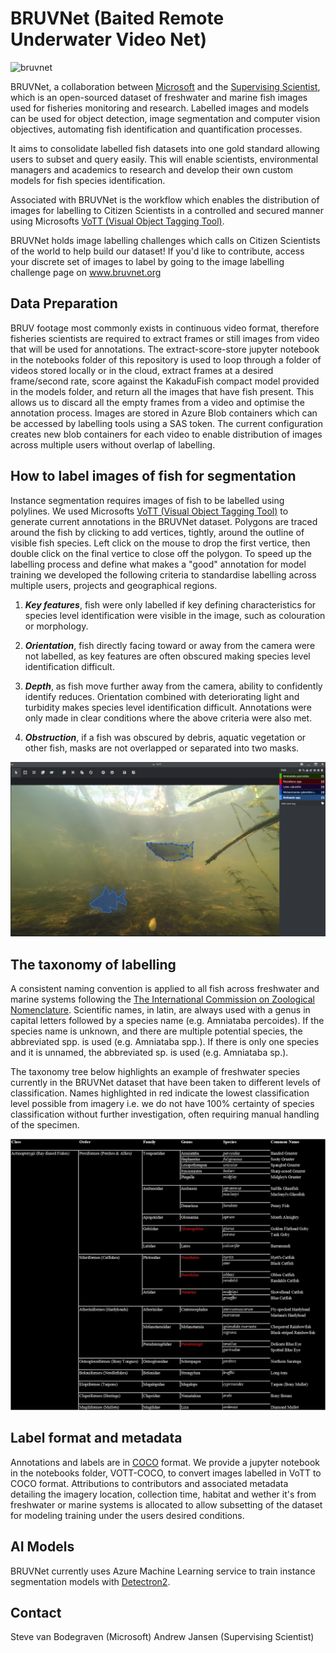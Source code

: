 # BRUVNet (Baited Remote Underwater Video Net)

![bruvnet](https://github.com/ajansenn/BRUVNet/blob/master/BRUVNet%20Image.png)

BRUVNet, a collaboration between [Microsoft](https://www.microsoft.com/en-us/ai/ai-for-earth) and the [Supervising Scientist](http://environment.gov.au/science/supervising-scientist), which is an open-sourced dataset of freshwater and marine fish images used for fisheries monitoring and research. Labelled images and models can be used for object detection, image segmentation and computer vision objectives, automating fish identification and quantification processes.

It aims to consolidate labelled fish datasets into one gold standard allowing users to subset and query easily. This will enable scientists, environmental managers and academics to research and develop their own custom models for fish species identification.

Associated with BRUVNet is the workflow which enables the distribution of images for labelling to Citizen Scientists in a controlled and secured manner using Microsofts [VoTT (Visual Object Tagging Tool)](https://github.com/Microsoft/VoTT). 

BRUVNet holds image labelling challenges which calls on Citizen Scientists of the world to help build our dataset! If you'd like to contribute, access your discrete set of images to label by going to the image labelling challenge page on www.bruvnet.org


## Data Preparation

BRUV footage most commonly exists in continuous video format, therefore fisheries scientists are required to extract frames or still images from video that will be used for annotations. The extract-score-store jupyter notebook in the notebooks folder of this repository is used to loop through a folder of videos stored locally or in the cloud, extract frames at a desired frame/second rate, score against the KakaduFish compact model provided in the models folder, and return all the images that have fish present. This allows us to discard all the empty frames from a video and optimise the annotation process. Images are stored in Azure Blob containers which can be accessed by labelling tools using a SAS token. The current configuration creates new blob containers for each video to enable distribution of images across multiple users without overlap of labelling. 


## How to label images of fish for segmentation

Instance segmentation requires images of fish to be labelled using polylines. We used Microsofts [VoTT (Visual Object Tagging Tool)](https://github.com/Microsoft/VoTT) to generate current annotations in the BRUVNet dataset. Polygons are traced around the fish by clicking to add vertices, tightly, around the outline of visible fish species. Left click on the mouse to drop the first vertice, then double click on the final vertice to close off the polygon. To speed up the labelling process and define what makes a "good" annotation for model training we developed the following criteria to standardise labelling across multiple users, projects and geographical regions.

1) **_Key features_**, fish were only labelled if key defining characteristics for species level identification were visible in the image, such as colouration or morphology. 

2) **_Orientation_**, fish directly facing toward or away from the camera were not labelled, as key features are often obscured making species level identification difficult. 

3) **_Depth_**, as fish move further away from the camera, ability to confidently identify reduces. Orientation combined with deteriorating light and turbidity makes species level identification difficult. Annotations were only made in clear conditions where the above criteria were also met.  

4) **_Obstruction_**, if a fish was obscured by debris, aquatic vegetation or other fish, masks are not overlapped or separated into two masks.  

![annotations](https://github.com/ajansenn/BRUVNet/blob/master/VoTT%20Fish%20Annotations.PNG)


## The taxonomy of labelling

A consistent naming convention is applied to all fish across freshwater and marine systems following the [The International Commission on Zoological Nomenclature](https://www.iczn.org/). Scientific names, in latin, are always used with a genus in capital letters followed by a species name (e.g. Amniataba percoides). If the species name is unknown, and there are multiple potential species, the abbreviated spp. is used (e.g. Amniataba spp.). If there is only one species and it is unnamed, the abbreviated sp. is used (e.g. Amniataba sp.).

The taxonomy tree below highlights an example of freshwater species currently in the BRUVNet dataset that have been taken to different levels of classification. Names highlighted in red indicate the lowest classification level possible from imagery i.e. we do not have 100% certainty of species classification without further investigation, often requiring manual handling of the specimen. 

![classification tree](https://github.com/ajansenn/BRUVNet/blob/master/Classification%20Tree1.jpg)

## Label format and metadata

Annotations and labels are in [COCO](https://cocodataset.org/#home) format. We provide a jupyter notebook in the notebooks folder, VOTT-COCO, to convert images labelled in VoTT to COCO format. Attributions to contributors and associated metadata detailing the imagery location, collection time, habitat and wether it's from freshwater or marine systems is allocated to allow subsetting of the dataset for modeling training under the users desired conditions. 



## AI Models

BRUVNet currently uses Azure Machine Learning service to train instance segmentation models with [Detectron2](https://github.com/facebookresearch/detectron2). 


## Contact

Steve van Bodegraven (Microsoft)
Andrew Jansen (Supervising Scientist)

